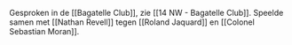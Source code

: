 Gesproken in de [[Bagatelle Club]], zie [[14 NW - Bagatelle Club]].
Speelde samen met [[Nathan Revell]] tegen [[Roland Jaquard]] en [[Colonel Sebastian Moran]].
